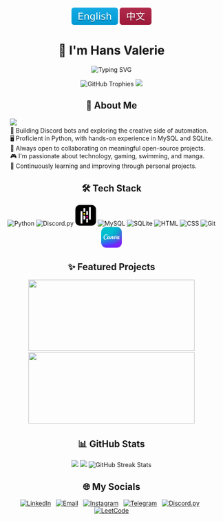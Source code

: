 <p align="center">
 <img src="assets/badges/English.svg" alt="Switch to English"/>
  <a href="docs/readmeCN.md"><img src="assets/badges/Chinese.svg" alt="切换到中文"/></a>
</p>


<div align="center">

# 👋 I'm Hans Valerie

<p>
  <picture>
  <img src="https://readme-typing-svg.demolab.com?font=Fira+Code,&size=24&pause=1000&color=5865F2&width=460&lines=Turning+ideas+into+automation;Coding+late,+improving+daily;Always+hungry+to+learn+new+stuff" alt="Typing SVG">
  </picture>
</p>

<picture>
<img src="https://nirzak-trophies.vercel.app/?username=Dendroculus&theme=tokyonight&no-frame=true&no-bg=true&margin-w=4&row=1&column=7" alt="GitHub Trophies" />
<img src="https://github-readme-activity-graph.vercel.app/graph?username=Dendroculus&theme=tokyo-night&bg_color=0d1117&color=e2e8f0&line=0ea5e9&point=38bdf8&area=true&hide_border=true&hide_title=true&hide_legend=true" />
</picture>

</div>



<div align="center">

## 🔭 About Me

<div style="display: inline-block; text-align: left;">
<picture><img src="https://komarev.com/ghpvc/?username=Dendroculus&color=ff69b4&style=round&abbreviated=true" /> </picture>
<br>
🐍 Building Discord bots and exploring the creative side of automation. <br>
🖥 Proficient in Python, with hands-on experience in MySQL and SQLite. <br>
🤝 Always open to collaborating on meaningful open-source projects. <br>
🎮 I'm passionate about technology, gaming, swimming, and manga. <br>
🎯 Continuously learning and improving through personal projects.
</div>

</div>



<div align="center">

## 🛠 Tech Stack

<p>
  <picture>
  <img src="https://skillicons.dev/icons?i=python" alt="Python" />
  <img src="https://skillicons.dev/icons?i=discord" alt="Discord.py" />
  <img src="https://github.com/Dendroculus/Dendroculus/blob/main/assets/pandas_logo.png" width="48" height="48" alt="Pandas" style="border-radius: 10px;" />
  <img src="https://skillicons.dev/icons?i=mysql" alt="MySQL" />
  <img src="https://skillicons.dev/icons?i=sqlite" alt="SQLite" />
  <img src="https://skillicons.dev/icons?i=html" alt="HTML" />
  <img src="https://skillicons.dev/icons?i=css" alt="CSS" />
  <img src="https://skillicons.dev/icons?i=git" alt="Git" />
  <img src="https://github.com/Dendroculus/Dendroculus/blob/main/assets/Canva_Logo.png?raw=true" width="48" height="48" alt="Canva" />
  </picture>
</p>

</div>



<div align="center">

## ✨ Featured Projects

<p>
  <a href="https://github.com/Dendroculus/AniAvatar"><img height="165" width="386"  src="https://github-dendroculus-readme-stats.vercel.app/api/pin/?username=Dendroculus&repo=AniAvatar&theme=omni&show_owner=true&border_color=B947B1&border_radius=20" onerror="this.onerror=null; this.src='https://github-readme-stats.vercel.app/api/pin/?username=Dendroculus&repo=AniAvatar&theme=omni&show_owner=true&border_color=B947B1&border_radius=20';"/></a>
  <a href="https://github.com/Dendroculus/kurumi-discord-bot"><img height="165" width="386" src="https://github-dendroculus-readme-stats.vercel.app/api/pin/?username=Dendroculus&repo=kurumi-discord-bot&theme=omni&show_owner=true&border_color=B947B1&border_radius=20" onerror="this.onerror=null; this.src='https://github-readme-stats.vercel.app/api/pin/?username=Dendroculus&repo=kurumi-discord-bot&theme=omni&show_owner=true&border_color=B947B1&border_radius=20';"/></a>
</p>

</div>

<div align="center">

## 📊 GitHub Stats

<p>
  <picture>
    <source media="(max-width: 768px)" srcset="https://github-dendroculus-readme-stats.vercel.app/api?username=Dendroculus&include_all_commits=true&show_icons=true&theme=tokyonight&border_color=0284c7&border_radius=20&locale=en">
    <img height="165" src="https://github-dendroculus-readme-stats.vercel.app/api?username=Dendroculus&include_all_commits=true&show_icons=true&theme=tokyonight&border_color=0284c7&border_radius=25&locale=en" onerror="this.onerror=null; this.src='https://github-readme-stats.vercel.app/api?username=Dendroculus&include_all_commits=true&show_icons=true&theme=tokyonight&border_color=0284c7&border_radius=25&locale=en';"/>
  </picture>
  <picture>
    <source media="(max-width: 768px)" srcset="https://github-dendroculus-readme-stats.vercel.app/api/top-langs/?username=Dendroculus&layout=compact&theme=tokyonight&langs_count=4&border_color=0284c7&border_radius=20&locale=en">
    <img height="165" src="https://github-dendroculus-readme-stats.vercel.app/api/top-langs/?username=Dendroculus&layout=compact&theme=tokyonight&langs_count=8&border_color=0284c7&border_radius=20&card_width=320&locale=en" onerror="this.onerror=null; this.src='https://github-readme-stats.vercel.app/api/top-langs/?username=Dendroculus&layout=compact&theme=tokyonight&langs_count=8&border_color=0284c7&border_radius=20&card_width=320&locale=en';"/>
  </picture>
  <picture>
    <img
      src="https://nirzak-streak-stats.vercel.app/?user=Dendroculus&theme=tokyonight&background=161b22&ring=60a5fa&fire=7dd3fc&border=3b82f6&border_radius=20&locale=en&cache_seconds=3600"
      onerror="this.onerror=null;
               this.src='https://github-readme-streak-stats-salesp07.vercel.app/?user=Dendroculus&theme=tokyonight&background=161b22&ring=60a5fa&fire=7dd3fc&currStreakLabel=60a5fa&sideNums=38bdf8&sideLabels=60a5fa&dates=94a3b8&border=3b82f6&stroke=0ea5e9&border_radius=20&locale=en';
               this.onerror=function(){
                 this.src='https.streak-stats.demolab.com/?user=Dendroculus&theme=tokyonight&background=161b22&border_radius=20&locale=en';
               };"
      alt="GitHub Streak Stats"
      height="165"
    />
  </Picture>
</p>

</div>

<div align="center">

## 🌐 My Socials

<p>
  <a href="https://www.linkedin.com/in/hans-valerie/" target="_blank"><img src="https://cdn.jsdelivr.net/gh/devicons/devicon/icons/linkedin/linkedin-original.svg" alt="LinkedIn" width="38" height="38"/></a>
  &nbsp;
  <a href="mailto:metsuwork@gmail.com"><img src="https://cdn-icons-png.flaticon.com/512/732/732200.png" alt="Email" width="38" height="38/"/></a>
  &nbsp;
  <a href="https://www.instagram.com/hansv.va/" target="_blank"><img src="https://cdn-icons-png.flaticon.com/512/2111/2111463.png" alt="Instagram" width="38" height="38"/></a>
  &nbsp;
  <a href="https://t.me/HansValerie" target="_blank"><img src="https://github.com/user-attachments/assets/3eb0ab11-0da8-4559-962e-0b3b07ad4bb3" alt="Telegram" width="38" height="38"/></a>
  &nbsp;
  <a href="https://discord.com/users/955268891125375036"><img src="https://skillicons.dev/icons?i=discord" alt="Discord.py" width="38" height="38"/></a>
  &nbsp;
  <a href="https://leetcode.com/u/Dendroculus/" target="_blank"><img src="https://cdn.jsdelivr.net/gh/homarr-labs/dashboard-icons/svg/leetcode-dark.svg" alt="LeetCode" width="38" height="38"/></a>
</p>

</div>
